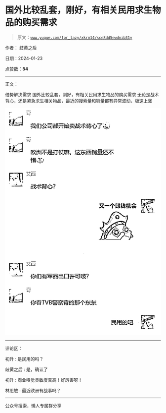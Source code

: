 # 国外比较乱套，刚好，有相关民用求生物品的购买需求

> 原文：[`www.yuque.com/for_lazy/xkrm14/sce8dd5ewdnib31y`](https://www.yuque.com/for_lazy/xkrm14/sce8dd5ewdnib31y)

作者： 歧黄之后

日期：2024-01-23

点赞数：**54**

* * *

正文：

借势解决需求 国外比较乱套，刚好，有相关民用求生物品的购买需求 无论是战术背心，还是紧急求生相关物品，最近的搜索量和销量都有异常波动，极速上涨

![](img/92cb3c6a8fafecfe16f50afa2a2151e3.png)

* * *

评论区：

初升 : 是民用的吗？

歧黄之后 : 是，确认了

初升 : 商业嗅觉灵敏度真高！好厉害呀！

林思敏 : 最近欧洲有战事吗？

* * *

公众号搜索，懒人专属群分享